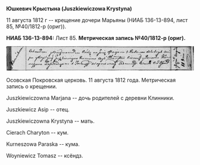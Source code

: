 **Юшкевич Крыстына (Juszkiewiczowa Krystyna)**

11 августа 1812 г -- крещение дочери Марьяны (НИАБ 136-13-894, лист 85,
№40/1812-р (ориг)).

**НИАБ 136-13-894:** Лист 85. **Метрическая запись №40/1812-р (ориг).**

![](./media/fcce8c15e8553958ab0a54ab455266d4a0ec6f69.png)

Осовская Покровская церковь. 11 августа 1812 года. Метрическая запись о
крещении.

Juszkiewiczowna Marjana -- дочь родителей с деревни Клинники.

Juszkiewicz Asip -- отец.

Juszkiewiczowna Krystyna -- мать.

Cierach Charyton -- кум.

Kurneszowa Paraska -- кума.

Woyniewicz Tomasz -- ксёндз.
